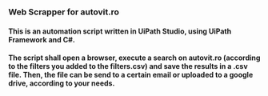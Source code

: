 ### <b>Web Scrapper for autovit.ro</b>
#### <p>This is an automation script written in UiPath Studio, using UiPath Framework and C#.</p>
#### <p>The script shall open a browser, execute a search on autovit.ro (according to the filters you added to the filters.csv) and save the results in a .csv file. Then, the file can be send to a certain email or uploaded to a google drive, according to your needs.</p>
